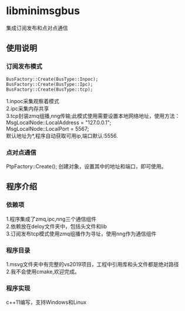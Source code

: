 # libminimsgbus
集成订阅发布和点对点通信
## 使用说明

### 订阅发布模式  
    BusFactory::Create(BusType::Inpoc);
    BusFactory::Create(BusType::Ipc);
    BusFactory::Create(BusType::tcp);
1.inpoc采集观察着模式  
2.ipc采集内存共享  
3.tcp封装zmq组播,nng传输;此模式使用需要设置本地网络地址，使用方法：   
    MsgLocalNode::LocalAddress = "127.0.0.1";  
    MsgLocalNode::LocalPort = 5567;  
	默认地址为*,程序自动获取可用ip,端口默认:5556.  
### 点对点通信 
 PtpFactory::Create();
 创建对象，设置其中的地址和端口，即可使用。

## 程序介绍
### 依赖项
1.程序集成了zmq,ipc,nng三个通信组件  
2.依赖放在deloy文件夹中，包括头文件和lib  
3.订阅发布tcp模式使用zmq组播作为寻址，使用nng作为通信组件

### 程序目录
1.msvg文件夹中有完整的vs2019项目，工程中引用库和头文件都是绝对路径  
2.我不会使用cmake,欢迎完成。

### 程序实现

c++11编写，支持Windows和Linux

